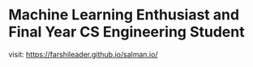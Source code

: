 #  Machine Learning Enthusiast and Final Year CS Engineering Student
visit: https://farshileader.github.io/salman.io/
